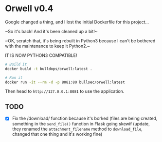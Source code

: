 # Orwell v0.4

Google changed a thing, and I lost the initial Dockerfile for this project...

~So it's back! And it's been cleaned up a bit!~

~OK, scratch that, it's being rebuilt in Python3 because I can't be bothered with the maintenance to keep it Python2.~

IT IS NOW PYTHON3 COMPATIBLE!

```bash
# Build it
docker build -t bulldops/orwell:latest .
```

```bash
# Run it
docker run -it --rm -d -p 8081:80 bullsec/orwell:latest
```

Then head to `http://127.0.0.1:8081` to use the application.

## TODO

- [x] Fix the /download/ function because it's borked (files are being created, something in the `send_file()` function in Flask going skewif (update, they renamed the `attachment_filename` method to `download_file`, changed that one thing and it's working fine)

